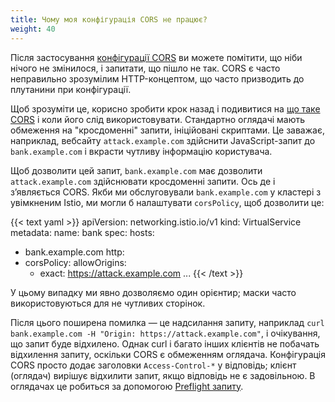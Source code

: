 ```yaml
---
title: Чому моя конфігурація CORS не працює?
weight: 40
---
```


Після застосування [конфігурації CORS](/docs/reference/config/networking/virtual-service/#CorsPolicy) ви можете помітити, що ніби нічого не змінилося, і запитати, що пішло не так. CORS є часто неправильно зрозумілим HTTP-концептом, що часто призводить до плутанини при конфігурації.

Щоб зрозуміти це, корисно зробити крок назад і подивитися на [що таке CORS](https://developer.mozilla.org/en-US/docs/Web/HTTP/CORS) і коли його слід використовувати. Стандартно оглядачі мають обмеження на "кросдоменні" запити, ініційовані скриптами. Це заважає, наприклад, вебсайту `attack.example.com` здійснити JavaScript-запит до `bank.example.com` і вкрасти чутливу інформацію користувача.

Щоб дозволити цей запит, `bank.example.com` має дозволити `attack.example.com` здійснювати кросдоменні запити. Ось де і зʼявляється CORS. Якби ми обслуговували `bank.example.com` у кластері з увімкненим Istio, ми могли б налаштувати `corsPolicy`, щоб дозволити це:

{{< text yaml >}}
apiVersion: networking.istio.io/v1
kind: VirtualService
metadata:
  name: bank
spec:
  hosts:
- bank.example.com
  http:
- corsPolicy:
      allowOrigins:
  - exact: https://attack.example.com
...
{{< /text >}}

У цьому випадку ми явно дозволяємо один орієнтир; маски часто використовуються для не чутливих сторінок.

Після цього поширена помилка — це надсилання запиту, наприклад `curl bank.example.com -H "Origin: https://attack.example.com"`, і очікування, що запит буде відхилено. Однак curl і багато інших клієнтів не побачать відхилення запиту, оскільки CORS є обмеженням оглядача. Конфігурація CORS просто додає заголовки `Access-Control-*` у відповідь; клієнт (оглядач) вирішує відхилити запит, якщо відповідь не є задовільною. В оглядачах це робиться за допомогою [Preflight запиту](https://developer.mozilla.org/en-US/docs/Web/HTTP/CORS#preflighted_requests).
